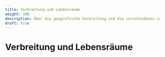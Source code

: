 ```yaml
---
title: Verbreitung und Lebensräume
weight: 300
description: Über die geografische Verbreitung und die verschiedenen Lebensräume der Riesenläufer.#
draft: true
---
```


# Verbreitung und Lebensräume

